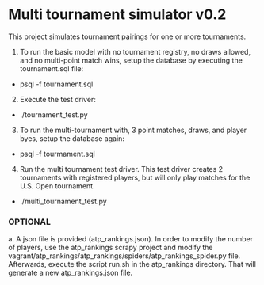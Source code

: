 # Multi tournament simulator v0.2

This project simulates tournament pairings for one or more tournaments.

1. To run the basic model with no tournament registry, no draws allowed, and no multi-point match wins, setup the database by executing the tournament.sql file:
  * psql -f tournament.sql
2. Execute the test driver:
  * ./tournament_test.py
3. To run the multi-tournament with, 3 point matches, draws, and player byes, setup the database again:
  * psql -f tourmament.sql
4. Run the multi tournament test driver. This test driver creates 2 tournaments with registered players, but will only play matches for the U.S. Open tournament.
  * ./multi_tournament_test.py

### OPTIONAL

a. A json file is provided (atp_rankings.json). In order to modify the number of players, use the atp_rankings scrapy project and modify the vagrant/atp_rankings/atp_rankings/spiders/atp_rankings_spider.py file. Afterwards, execute the script run.sh in the atp_rankings directory. That will generate a new atp_rankings.json file.

